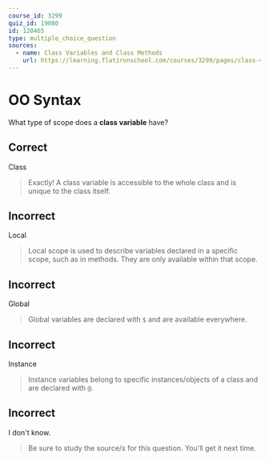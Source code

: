 ```yaml
---
course_id: 3299
quiz_id: 19080
id: 120465
type: multiple_choice_question
sources:
  - name: Class Variables and Class Methods
    url: https://learning.flatironschool.com/courses/3299/pages/class-variables-and-class-methods
---
```


# OO Syntax

What type of scope does a **class variable** have?

## Correct

Class

> Exactly! A class variable is accessible to the whole class and is unique to the
> class itself.

## Incorrect

Local

> Local scope is used to describe variables declared in a specific scope, such as
> in methods. They are only available within that scope.

## Incorrect

Global

> Global variables are declared with `$` and are available everywhere.

## Incorrect

Instance

> Instance variables belong to specific instances/objects of a class and are
> declared with `@`.

## Incorrect

I don't know.

> Be sure to study the source/s for this question. You'll get it next time.
